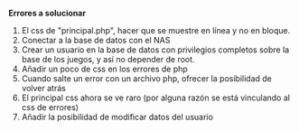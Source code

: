 **Errores a solucionar**
1. El css de "principal.php", hacer que se muestre en línea y no en bloque.
2. Conectar a la base de datos con el NAS
3. Crear un usuario en la base de datos con privilegios completos sobre la base de los juegos, y así no depender de root.
4. Añadir un poco de css en los errores de php
5. Cuando salte un error con un archivo php, ofrecer la posibilidad de volver atrás
6. El principal css ahora se ve raro (por alguna razón se está vinculando al css de errores)
7. Añadir la posibilidad de modificar datos del usuario
